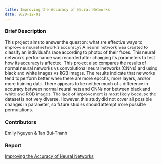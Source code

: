 ```yaml
---
title: Improving the Accuracy of Neural Networks
date: 2020-12-01
---
```




<!--more-->

### Brief Description

This project aims to answer the question: what are effective ways to improve a neural
network’s accuracy? A neural network was created to classify an individual's race according
to photos of their faces. This neural network’s performance was recorded after changing its
parameters to test how its accuracy is affected. This project also compares the results of
normal neural networks vs convolutional neural networks (CNNs) and using black and white
images vs RGB images. The results indicate that networks tend to perform better when there
are more epochs, more layers, and/or more training data. There appears to be neither much of
a difference in accuracy between normal neural nets and CNNs nor between black and white
and RGB images. The lack of improvement is most likely because the dataset is not very
diverse. However, this study did not cover all possible changes in parameter, so future studies
should attempt more possible permutations.

### Contributors

Emily Nguyen & Tan Bui-Thanh

### Report

[Improving the Accuracy of Neural Networks](Emily.pdf)

